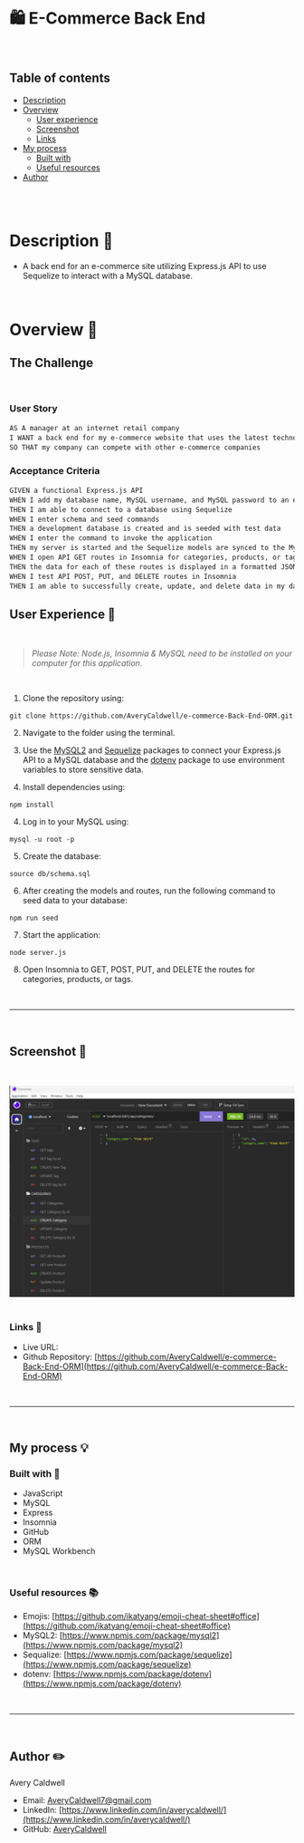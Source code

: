 # 🛍️ E-Commerce Back End 
<br>

## Table of contents
- [Description](#description-📝)
- [Overview](#overview-📁)
  - [User experience](#user-experience-👤)
  - [Screenshot](#screenshot-📸)
  - [Links](#links-🔗)
- [My process](#my-process-💡)
  - [Built with](#built-with-🔨)
  - [Useful resources](#useful-resources-📚)
- [Author](#author-✏️)

<br>
<br>

#  Description 📝

- A back end for an e-commerce site utilizing Express.js API to use Sequelize to interact with a MySQL database.

<br>

# Overview 📁 


## The Challenge

<br>

### User Story

```md
AS A manager at an internet retail company
I WANT a back end for my e-commerce website that uses the latest technologies
SO THAT my company can compete with other e-commerce companies
```

### Acceptance Criteria

```md
GIVEN a functional Express.js API
WHEN I add my database name, MySQL username, and MySQL password to an environment variable file
THEN I am able to connect to a database using Sequelize
WHEN I enter schema and seed commands
THEN a development database is created and is seeded with test data
WHEN I enter the command to invoke the application
THEN my server is started and the Sequelize models are synced to the MySQL database
WHEN I open API GET routes in Insomnia for categories, products, or tags
THEN the data for each of these routes is displayed in a formatted JSON
WHEN I test API POST, PUT, and DELETE routes in Insomnia
THEN I am able to successfully create, update, and delete data in my database
```

## User Experience 👤 

<br> 

> <em> Please Note: Node.js, Insomnia & MySQL need to be installed on your computer for this application.</em>

<br> 

1.  Clone the repository using:

```terminal
git clone https://github.com/AveryCaldwell/e-commerce-Back-End-ORM.git
```
2.  Navigate to the folder using the terminal.

3. Use the [MySQL2](https://www.npmjs.com/package/mysql2) and [Sequelize](https://www.npmjs.com/package/sequelize) packages to connect your Express.js API to a MySQL database and the [dotenv](https://www.npmjs.com/package/dotenv) package to use environment variables to store sensitive data.

3. Install dependencies using:
```terminal
npm install
```
4. Log in to your MySQL using:
```terminal
mysql -u root -p
```
5. Create the database:
 ```terminal
source db/schema.sql
```
6. After creating the models and routes, run the following command to seed data to your database:
 ```terminal
 npm run seed
```
7. Start the application:
```terminal
node server.js
```
8. Open Insomnia to GET, POST, PUT, and DELETE the routes for categories, products, or tags.

<br>

___

<br>

## Screenshot 📸
​<br>

![](./assets/Screenshot.png)
​
​<br>

###  Links 🔗
- Live URL: [ ]( )
- Github Repository: [https://github.com/AveryCaldwell/e-commerce-Back-End-ORM](https://github.com/AveryCaldwell/e-commerce-Back-End-ORM)


<br>
<hr>
<br>


##  My process 💡

###  Built with 🔨

- JavaScript
- MySQL
- Express
- Insomnia
- GitHub
- ORM
- MySQL Workbench

<br>

###  Useful resources 📚

- Emojis:   [https://github.com/ikatyang/emoji-cheat-sheet#office](https://github.com/ikatyang/emoji-cheat-sheet#office)
- MySQL2:   [https://www.npmjs.com/package/mysql2](https://www.npmjs.com/package/mysql2)
- Sequalize:    [https://www.npmjs.com/package/sequelize](https://www.npmjs.com/package/sequelize)
- dotenv:   [https://www.npmjs.com/package/dotenv](https://www.npmjs.com/package/dotenv)

<br>
<hr>
<br>

## Author ✏️
  Avery Caldwell
  - Email: [AveryCaldwell7@gmail.com](AveryCaldwell7@gmail.com)
  - LinkedIn: [https://www.linkedin.com/in/averycaldwell/](https://www.linkedin.com/in/averycaldwell/)
  - GitHub: [AveryCaldwell](https://github.com/AveryCaldwell)